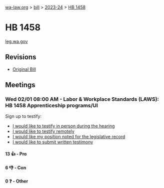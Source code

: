 [wa-law.org](/) > [bill](/bill/) > [2023-24](/bill/2023-24/) > [HB 1458](/bill/2023-24/hb/1458/)

# HB 1458
[leg.wa.gov](https://app.leg.wa.gov/billsummary?BillNumber=1458&Year=2023&Initiative=false)

## Revisions
* [Original Bill](1/)

## Meetings
### Wed 02/01 08:00 AM - Labor & Workplace Standards (LAWS): HB 1458 Apprenticeship programs/UI
Sign up to testify:
* [I would like to testify in person during the hearing](https://app.leg.wa.gov/csi/Testifier/Add?chamber=House&mId=30580&aId=150155&caId=20985&tId=1)
* [I would like to testify remotely](https://app.leg.wa.gov/csi/Testifier/Add?chamber=House&mId=30580&aId=150155&caId=20985&tId=2)
* [I would like my position noted for the legislative record](https://app.leg.wa.gov/csi/Testifier/Add?chamber=House&mId=30580&aId=150155&caId=20985&tId=3)
* [I would like to submit written testimony](https://app.leg.wa.gov/csi/Testifier/Add?chamber=House&mId=30580&aId=150155&caId=20985&tId=4)

#### 13 👍 - Pro

#### 6 👎 - Con

#### 0 ❓ - Other
